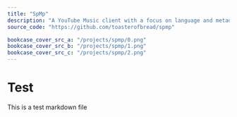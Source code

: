```yaml
---
title: "SpMp"
description: "A YouTube Music client with a focus on language and metadata customisation. Built with Kotlin and Jetpack Compose for Android."
source_code: "https://github.com/toasterofbread/spmp"

bookcase_cover_src_a: "/projects/spmp/0.png"
bookcase_cover_src_b: "/projects/spmp/1.png"
bookcase_cover_src_c: "/projects/spmp/2.png"
---
```



# Test

This is a test markdown file